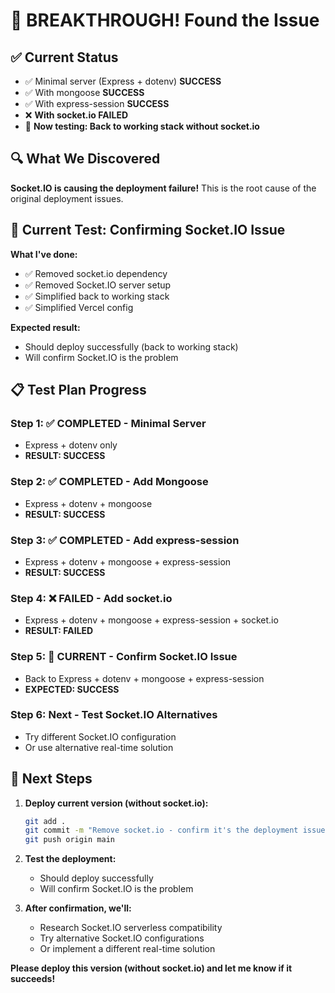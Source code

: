 # 🎯 BREAKTHROUGH! Found the Issue

## ✅ Current Status
- ✅ Minimal server (Express + dotenv) **SUCCESS**
- ✅ With mongoose **SUCCESS**
- ✅ With express-session **SUCCESS**
- ❌ **With socket.io FAILED**
- 🔄 **Now testing: Back to working stack without socket.io**

## 🔍 What We Discovered
**Socket.IO is causing the deployment failure!** This is the root cause of the original deployment issues.

## 🚀 Current Test: Confirming Socket.IO Issue

**What I've done:**
- ✅ Removed socket.io dependency
- ✅ Removed Socket.IO server setup
- ✅ Simplified back to working stack
- ✅ Simplified Vercel config

**Expected result:**
- Should deploy successfully (back to working stack)
- Will confirm Socket.IO is the problem

## 📋 Test Plan Progress

### Step 1: ✅ COMPLETED - Minimal Server
- Express + dotenv only
- **RESULT: SUCCESS**

### Step 2: ✅ COMPLETED - Add Mongoose
- Express + dotenv + mongoose
- **RESULT: SUCCESS**

### Step 3: ✅ COMPLETED - Add express-session
- Express + dotenv + mongoose + express-session
- **RESULT: SUCCESS**

### Step 4: ❌ FAILED - Add socket.io
- Express + dotenv + mongoose + express-session + socket.io
- **RESULT: FAILED**

### Step 5: 🔄 CURRENT - Confirm Socket.IO Issue
- Back to Express + dotenv + mongoose + express-session
- **EXPECTED: SUCCESS**

### Step 6: Next - Test Socket.IO Alternatives
- Try different Socket.IO configuration
- Or use alternative real-time solution

## 🎯 Next Steps

1. **Deploy current version (without socket.io):**
   ```bash
   git add .
   git commit -m "Remove socket.io - confirm it's the deployment issue"
   git push origin main
   ```

2. **Test the deployment:**
   - Should deploy successfully
   - Will confirm Socket.IO is the problem

3. **After confirmation, we'll:**
   - Research Socket.IO serverless compatibility
   - Try alternative Socket.IO configurations
   - Or implement a different real-time solution

**Please deploy this version (without socket.io) and let me know if it succeeds!**
